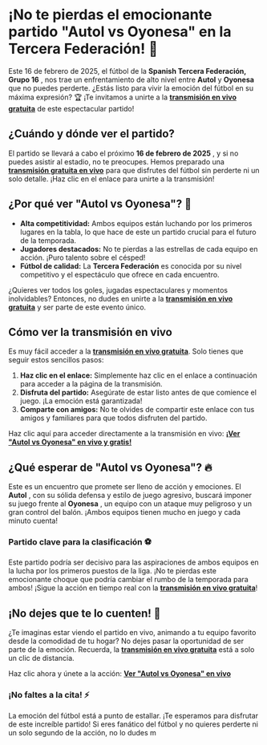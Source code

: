 # ¡No te pierdas el emocionante partido "Autol vs Oyonesa" en la Tercera Federación! 🎉

Este 16 de febrero de 2025, el fútbol de la **Spanish Tercera Federación, Grupo 16** , nos trae un enfrentamiento de alto nivel entre **Autol** y **Oyonesa** que no puedes perderte. ¿Estás listo para vivir la emoción del fútbol en su máxima expresión? 🏆 ¡Te invitamos a unirte a la [**transmisión en vivo gratuita**](https://tinyurl.com/livestreamfreeo?st=Autol+vs+Oyonesa&si=ghc) de este espectacular partido!

## ¿Cuándo y dónde ver el partido?

El partido se llevará a cabo el próximo **16 de febrero de 2025** , y si no puedes asistir al estadio, no te preocupes. Hemos preparado una [**transmisión gratuita en vivo**](https://tinyurl.com/livestreamfreeo?st=Autol+vs+Oyonesa&si=ghc) para que disfrutes del fútbol sin perderte ni un solo detalle. ¡Haz clic en el enlace para unirte a la transmisión!

## ¿Por qué ver "Autol vs Oyonesa"? 🤩

- **Alta competitividad:** Ambos equipos están luchando por los primeros lugares en la tabla, lo que hace de este un partido crucial para el futuro de la temporada.
- **Jugadores destacados:** No te pierdas a las estrellas de cada equipo en acción. ¡Puro talento sobre el césped!
- **Fútbol de calidad:** La **Tercera Federación** es conocida por su nivel competitivo y el espectáculo que ofrece en cada encuentro.

¿Quieres ver todos los goles, jugadas espectaculares y momentos inolvidables? Entonces, no dudes en unirte a la [**transmisión en vivo gratuita**](https://tinyurl.com/livestreamfreeo?st=Autol+vs+Oyonesa&si=ghc) y ser parte de este evento único.

## Cómo ver la transmisión en vivo

Es muy fácil acceder a la [**transmisión en vivo gratuita**](https://tinyurl.com/livestreamfreeo?st=Autol+vs+Oyonesa&si=ghc). Solo tienes que seguir estos sencillos pasos:

1. **Haz clic en el enlace:** Simplemente haz clic en el enlace a continuación para acceder a la página de la transmisión.
2. **Disfruta del partido:** Asegúrate de estar listo antes de que comience el juego. ¡La emoción está garantizada!
3. **Comparte con amigos:** No te olvides de compartir este enlace con tus amigos y familiares para que todos disfruten del partido.

Haz clic aquí para acceder directamente a la transmisión en vivo: [**¡Ver "Autol vs Oyonesa" en vivo y gratis!**](https://tinyurl.com/livestreamfreeo?st=Autol+vs+Oyonesa&si=ghc)

## ¿Qué esperar de "Autol vs Oyonesa"? 🔥

Este es un encuentro que promete ser lleno de acción y emociones. El **Autol** , con su sólida defensa y estilo de juego agresivo, buscará imponer su juego frente al **Oyonesa** , un equipo con un ataque muy peligroso y un gran control del balón. ¡Ambos equipos tienen mucho en juego y cada minuto cuenta!

### Partido clave para la clasificación ⚽

Este partido podría ser decisivo para las aspiraciones de ambos equipos en la lucha por los primeros puestos de la liga. ¡No te pierdas este emocionante choque que podría cambiar el rumbo de la temporada para ambos! ¡Sigue la acción en tiempo real con la [**transmisión en vivo gratuita**](https://tinyurl.com/livestreamfreeo?st=Autol+vs+Oyonesa&si=ghc)!

## ¡No dejes que te lo cuenten! 👀

¿Te imaginas estar viendo el partido en vivo, animando a tu equipo favorito desde la comodidad de tu hogar? No dejes pasar la oportunidad de ser parte de la emoción. Recuerda, la [**transmisión en vivo gratuita**](https://tinyurl.com/livestreamfreeo?st=Autol+vs+Oyonesa&si=ghc) está a solo un clic de distancia.

Haz clic ahora y únete a la acción: [**Ver "Autol vs Oyonesa" en vivo**](https://tinyurl.com/livestreamfreeo?st=Autol+vs+Oyonesa&si=ghc)

### ¡No faltes a la cita! ⚡

La emoción del fútbol está a punto de estallar. ¡Te esperamos para disfrutar de este increíble partido! Si eres fanático del fútbol y no quieres perderte ni un solo segundo de la acción, no lo dudes m
